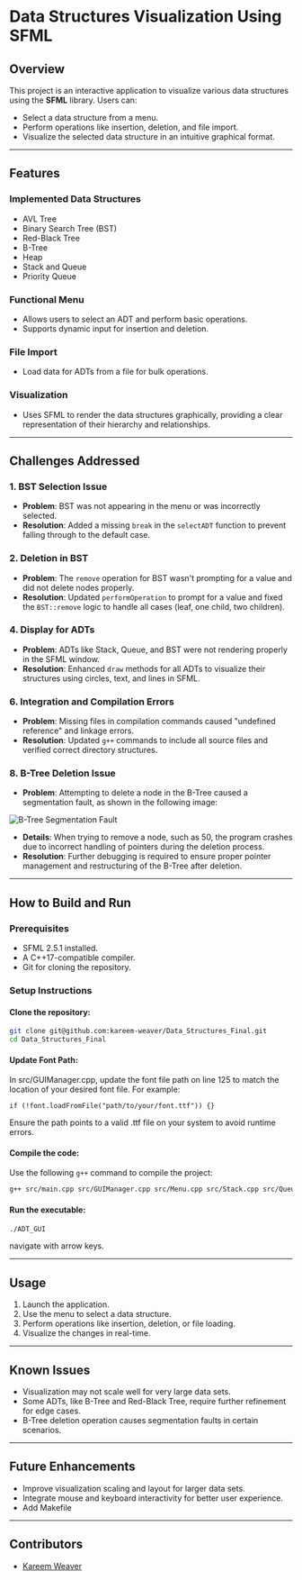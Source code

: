 # **Data Structures Visualization Using SFML**

## **Overview**
This project is an interactive application to visualize various data structures using the **SFML** library. Users can:
- Select a data structure from a menu.
- Perform operations like insertion, deletion, and file import.
- Visualize the selected data structure in an intuitive graphical format.

---

## **Features**

### **Implemented Data Structures**
- AVL Tree
- Binary Search Tree (BST)
- Red-Black Tree
- B-Tree
- Heap
- Stack and Queue
- Priority Queue

### **Functional Menu**
- Allows users to select an ADT and perform basic operations.
- Supports dynamic input for insertion and deletion.

### **File Import**
- Load data for ADTs from a file for bulk operations.

### **Visualization**
- Uses SFML to render the data structures graphically, providing a clear representation of their hierarchy and relationships.

---

## **Challenges Addressed**

### **1. BST Selection Issue**
- **Problem**: BST was not appearing in the menu or was incorrectly selected.
- **Resolution**: Added a missing `break` in the `selectADT` function to prevent falling through to the default case.

### **2. Deletion in BST**
- **Problem**: The `remove` operation for BST wasn't prompting for a value and did not delete nodes properly.
- **Resolution**: Updated `performOperation` to prompt for a value and fixed the `BST::remove` logic to handle all cases (leaf, one child, two children).

### **4. Display for ADTs**
- **Problem**: ADTs like Stack, Queue, and BST were not rendering properly in the SFML window.
- **Resolution**: Enhanced `draw` methods for all ADTs to visualize their structures using circles, text, and lines in SFML.

### **6. Integration and Compilation Errors**
- **Problem**: Missing files in compilation commands caused "undefined reference" and linkage errors.
- **Resolution**: Updated `g++` commands to include all source files and verified correct directory structures.

### **8. B-Tree Deletion Issue**
- **Problem**: Attempting to delete a node in the B-Tree caused a segmentation fault, as shown in the following image:

![B-Tree Segmentation Fault](https://github.com/user-attachments/assets/e8f109af-402d-4523-890e-f87ea9b005bd)

- **Details**: When trying to remove a node, such as 50, the program crashes due to incorrect handling of pointers during the deletion process.
- **Resolution**: Further debugging is required to ensure proper pointer management and restructuring of the B-Tree after deletion.

---

## **How to Build and Run**

### **Prerequisites**
- SFML 2.5.1 installed.
- A C++17-compatible compiler.
- Git for cloning the repository.

### **Setup Instructions**

#### **Clone the repository**:
```bash
git clone git@github.com:kareem-weaver/Data_Structures_Final.git
cd Data_Structures_Final
```
#### **Update Font Path:**

In src/GUIManager.cpp, update the font file path on line 125 to match the location of your desired font file. For example:
```
if (!font.loadFromFile("path/to/your/font.ttf")) {}
```
Ensure the path points to a valid .ttf file on your system to avoid runtime errors.

#### **Compile the code**:
Use the following `g++` command to compile the project:
```bash
g++ src/main.cpp src/GUIManager.cpp src/Menu.cpp src/Stack.cpp src/Queue.cpp src/BST.cpp src/PriorityQueue.cpp src/AVL.cpp src/BTree.cpp src/Heap.cpp src/RedBlack.cpp -o ADT_GUI -Iinclude -lsfml-graphics -lsfml-window -lsfml-system
```

#### **Run the executable**:
```bash
./ADT_GUI
```
navigate with arrow keys.

---

## **Usage**
1. Launch the application.
2. Use the menu to select a data structure.
3. Perform operations like insertion, deletion, or file loading.
4. Visualize the changes in real-time.

---

## **Known Issues**
- Visualization may not scale well for very large data sets.
- Some ADTs, like B-Tree and Red-Black Tree, require further refinement for edge cases.
- B-Tree deletion operation causes segmentation faults in certain scenarios.

---

## **Future Enhancements**
- Improve visualization scaling and layout for larger data sets.
- Integrate mouse and keyboard interactivity for better user experience.
- Add Makefile
---

## **Contributors**
- [Kareem Weaver](https://github.com/kareem-weaver/Data_Structures_Final/tree/main)

